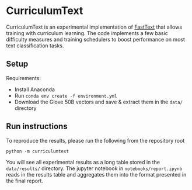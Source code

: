 
# CurriculumText

CurriculumText is an experimental implementation of [FastText](https://fasttext.cc/)
that allows training with curriculum learning. The code implements a few basic 
difficulty measures and training schedulers to boost performance on most text classification 
tasks. 

## Setup

Requirements:

- Install Anaconda
- Run `conda env create -f environment.yml`
- Download the Glove 50B vectors and save & extract them in the `data/` directory


## Run instructions

To reproduce the results, please run the following from the repository root 

```
python -m curriculumtext
```

You will see all experimental results as a long table stored in the `data/results/` directory. 
The jupyter notebook in `notebooks/report.ipynb` reads in the results table and aggregates them
into the format presented in the final report. 


